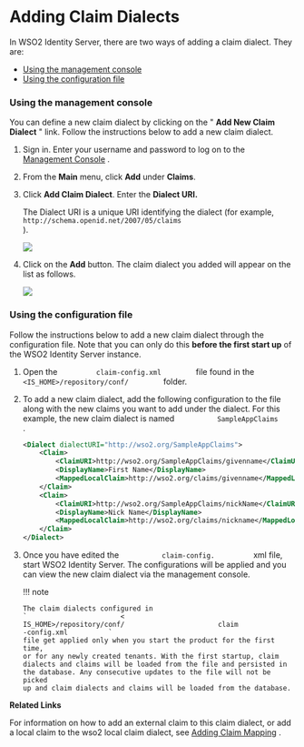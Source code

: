 # Adding Claim Dialects

In WSO2 Identity Server, there are two ways of adding a claim dialect.
They are:

-   [Using the management
    console](#AddingClaimDialects-Usingthemanagementconsole)
-   [Using the configuration
    file](#AddingClaimDialects-Usingtheconfigurationfile)

### Using the management console

You can define a new claim dialect by clicking on the " **Add New Claim
Dialect** " link. Follow the instructions below to add a new claim
dialect.

1.  Sign in. Enter your username and password to log on to the
    [Management Console](../../setup/getting-started-with-the-management-console)
    .
2.  From the **Main** menu, click **Add** under **Claims**.
3.  Click **Add Claim Dialect**. Enter the **Dialect URI.**

    The Dialect URI is a unique URI identifying the dialect (for
    example,
    `                                                      http://schema.openid.net/2007/05/claims                                                  `
    ).

    ![](attachments/103330447/103330452.png)

4.  Click on the **Add** button. The claim dialect you added will appear
    on the list as follows.

    ![](attachments/103330447/103330451.png)

### Using the configuration file

Follow the instructions below to add a new claim dialect through the
configuration file. Note that you can only do this **before the first
start up** of the WSO2 Identity Server instance.

1.  Open the `          claim-config.xml         ` file found in the
    `          <IS_HOME>/repository/conf/         ` folder.
2.  To add a new claim dialect, add the following configuration to the
    file along with the new claims you want to add under the dialect.
    For this example, the new claim dialect is named
    `           SampleAppClaims          ` .

    ``` xml
    <Dialect dialectURI="http://wso2.org/SampleAppClaims">
        <Claim>
            <ClaimURI>http://wso2.org/SampleAppClaims/givenname</ClaimURI>
            <DisplayName>First Name</DisplayName>
            <MappedLocalClaim>http://wso2.org/claims/givenname</MappedLocalClaim>
        </Claim>
        <Claim>
            <ClaimURI>http://wso2.org/SampleAppClaims/nickName</ClaimURI>
            <DisplayName>Nick Name</DisplayName>
            <MappedLocalClaim>http://wso2.org/claims/nickname</MappedLocalClaim>
        </Claim>
    </Dialect>
    ```

3.  Once you have edited the `           claim-config.          ` xml
    file, start WSO2 Identity Server. The configurations will be applied
    and you can view the new claim dialect via the management console.

    !!! note
    
        The claim dialects configured in
        `                       <                      IS_HOME>/repository/conf/                       claim                      -config.xml          `
        file get applied only when you start the product for the first time,
        or for any newly created tenants. With the first startup, claim
        dialects and claims will be loaded from the file and persisted in
        the database. Any consecutive updates to the file will not be picked
        up and claim dialects and claims will be loaded from the database.
    

**Related Links**

For information on how to add an external claim to this claim dialect,
or add a local claim to the wso2 local claim dialect, see [Adding Claim
Mapping](https://docs.wso2.com/display/IS540/Adding+Claim+Mapping) .
